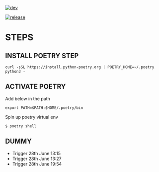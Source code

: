 [![dev](https://github.com/Aviatize/demo-flask-app/actions/workflows/dev.yaml/badge.svg)](https://github.com/Aviatize/demo-flask-app/actions/workflows/dev.yaml)

[![release](https://github.com/Aviatize/demo-flask-app/actions/workflows/release.yaml/badge.svg)](https://github.com/Aviatize/demo-flask-app/actions/workflows/release.yaml)

# STEPS 


## INSTALL POETRY STEP

```
curl -sSL https://install.python-poetry.org | POETRY_HOME=~/.poetry python3 -
```


## ACTIVATE POETRY

Add below in the path

```
export PATH=$PATH:$HOME/.poetry/bin
```

Spin up poetry virtual env

```
$ poetry shell
```



## DUMMY
- Trigger 28th June 13:15
- Trigger 28th June 13:27
- Trigger 28th June 19:54